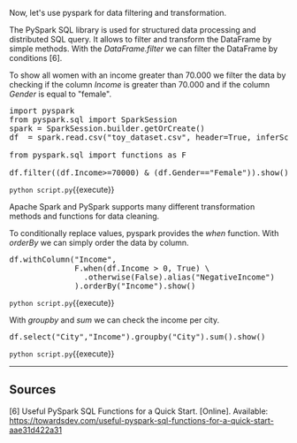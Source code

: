 Now, let's use pyspark for data filtering and transformation.

The PySpark SQL library is used for structured data processing and distributed SQL query. It allows to filter and transform the DataFrame by simple methods.
With the _DataFrame.filter_ we can filter the DataFrame by conditions [6].  

To show all women with an income greater than 70.000 we filter the data by checking if the column _Income_ is greater than 70.000 and if the column _Gender_ is equal to "female".

<pre class="file" data-filename="script.py" data-target="replace">
import pyspark
from pyspark.sql import SparkSession
spark = SparkSession.builder.getOrCreate()
df  = spark.read.csv("toy_dataset.csv", header=True, inferSchema=True)

from pyspark.sql import functions as F

df.filter((df.Income>=70000) & (df.Gender=="Female")).show()
</pre>

`python script.py`{{execute}}

Apache Spark and PySpark supports many different transformation methods and functions for data cleaning.

To conditionally replace values, pyspark provides the _when_ function. With _orderBy_ we can simply order the data by column.  

<pre class="file" data-filename="script.py" data-target="insert" data-marker='df.filter((df.Income>=70000) & (df.Gender=="Female")).show()'>
df.withColumn("Income", 
              F.when(df.Income > 0, True) \
                .otherwise(False).alias("NegativeIncome")
              ).orderBy("Income").show()
</pre>

`python script.py`{{execute}}

With _groupby_ and _sum_ we can check the income per city.

<pre class="file" data-filename="script.py" data-target="insert" data-marker='df.withColumn("Income", 
              F.when(df.Income > 0, True) \
                .otherwise(False).alias("NegativeIncome")
              ).orderBy("Income").show()'>
df.select("City","Income").groupby("City").sum().show()
</pre>

`python script.py`{{execute}}

---

## Sources

[6] Useful PySpark SQL Functions for a Quick Start. [Online]. Available: https://towardsdev.com/useful-pyspark-sql-functions-for-a-quick-start-aae31d422a31